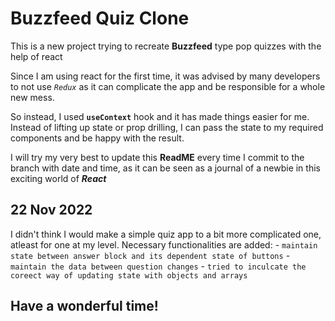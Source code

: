 # Buzzfeed Quiz Clone

This is a new project trying to recreate **Buzzfeed** type pop quizzes with the help of react

Since I am using react for the first time, it was advised by many developers to not use *`Redux`* as it can complicate the app and be responsible
for a whole new mess.

So instead, I used **`useContext`** hook and it has made things easier for me. Instead of lifting up state or prop drilling, I can pass the state to my required components and be happy with the result.

I will try my very best to update this **ReadME** every time I commit to the branch with date and time, as it can be seen as a journal of a newbie in this exciting world of ***React***

## 22 Nov 2022

I didn't think I would make a simple quiz app to a bit more complicated one, atleast for one at my level. Necessary functionalities are added:
    - `maintain state between answer block and its dependent state of buttons`
    - `maintain the data between question changes`
    - `tried to inculcate the coreect way of updating state with objects and arrays`


## Have a wonderful time!